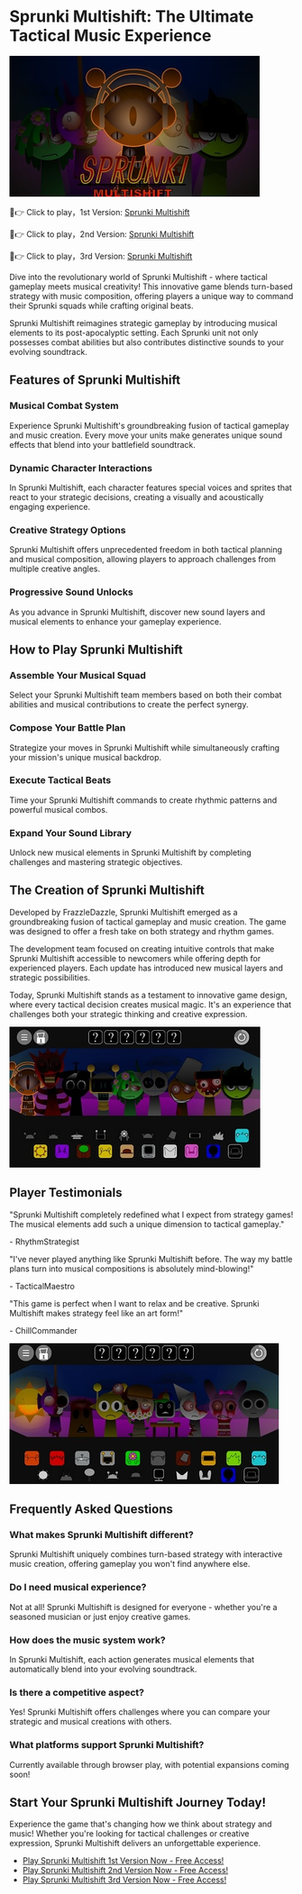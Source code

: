 # Sprunki Multishift: The Ultimate Tactical Music Experience

![Sprunki Multishift](https://raw.githubusercontent.com/Sprunki-Multishift/.github/refs/heads/main/sprunki-multishift.jpg "Sprunki Multishift")

🎵👉 Click to play，1st Version: [Sprunki Multishift](https://sprunksters.com/sprunki-multishift/ "Sprunki Multishift")

🎵👉 Click to play，2nd Version: [Sprunki Multishift](https://sprunkiscrunkly.com/sprunki-multishift/ "Sprunki Multishift")

🎵👉 Click to play，3rd Version: [Sprunki Multishift](https://sprunkipyramixed.com/sprunki-multishift/ "Sprunki Multishift")

Dive into the revolutionary world of Sprunki Multishift - where tactical gameplay meets musical creativity! This innovative game blends turn-based strategy with music composition, offering players a unique way to command their Sprunki squads while crafting original beats.

Sprunki Multishift reimagines strategic gameplay by introducing musical elements to its post-apocalyptic setting. Each Sprunki unit not only possesses combat abilities but also contributes distinctive sounds to your evolving soundtrack.

## Features of Sprunki Multishift

### Musical Combat System

Experience Sprunki Multishift's groundbreaking fusion of tactical gameplay and music creation. Every move your units make generates unique sound effects that blend into your battlefield soundtrack.

### Dynamic Character Interactions

In Sprunki Multishift, each character features special voices and sprites that react to your strategic decisions, creating a visually and acoustically engaging experience.

### Creative Strategy Options

Sprunki Multishift offers unprecedented freedom in both tactical planning and musical composition, allowing players to approach challenges from multiple creative angles.

### Progressive Sound Unlocks

As you advance in Sprunki Multishift, discover new sound layers and musical elements to enhance your gameplay experience.

## How to Play Sprunki Multishift

### Assemble Your Musical Squad

Select your Sprunki Multishift team members based on both their combat abilities and musical contributions to create the perfect synergy.

### Compose Your Battle Plan

Strategize your moves in Sprunki Multishift while simultaneously crafting your mission's unique musical backdrop.

### Execute Tactical Beats

Time your Sprunki Multishift commands to create rhythmic patterns and powerful musical combos.

### Expand Your Sound Library

Unlock new musical elements in Sprunki Multishift by completing challenges and mastering strategic objectives.

## The Creation of Sprunki Multishift

Developed by FrazzleDazzle, Sprunki Multishift emerged as a groundbreaking fusion of tactical gameplay and music creation. The game was designed to offer a fresh take on both strategy and rhythm games.

The development team focused on creating intuitive controls that make Sprunki Multishift accessible to newcomers while offering depth for experienced players. Each update has introduced new musical layers and strategic possibilities.

Today, Sprunki Multishift stands as a testament to innovative game design, where every tactical decision creates musical magic. It's an experience that challenges both your strategic thinking and creative expression.

![Sprunki Multishift](https://raw.githubusercontent.com/Sprunki-Multishift/.github/refs/heads/main/sprunki-multishift-2.jpg "Sprunki Multishift")

## Player Testimonials

"Sprunki Multishift completely redefined what I expect from strategy games! The musical elements add such a unique dimension to tactical gameplay."

\- RhythmStrategist

"I've never played anything like Sprunki Multishift before. The way my battle plans turn into musical compositions is absolutely mind-blowing!"

\- TacticalMaestro

"This game is perfect when I want to relax and be creative. Sprunki Multishift makes strategy feel like an art form!"

\- ChillCommander

![Sprunki Multishift](https://raw.githubusercontent.com/Sprunki-Multishift/.github/refs/heads/main/sprunki-multishift-3.jpg "Sprunki Multishift")

## Frequently Asked Questions

### What makes Sprunki Multishift different?

Sprunki Multishift uniquely combines turn-based strategy with interactive music creation, offering gameplay you won't find anywhere else.

### Do I need musical experience?

Not at all! Sprunki Multishift is designed for everyone - whether you're a seasoned musician or just enjoy creative games.

### How does the music system work?

In Sprunki Multishift, each action generates musical elements that automatically blend into your evolving soundtrack.

### Is there a competitive aspect?

Yes! Sprunki Multishift offers challenges where you can compare your strategic and musical creations with others.

### What platforms support Sprunki Multishift?

Currently available through browser play, with potential expansions coming soon!

## Start Your Sprunki Multishift Journey Today!

Experience the game that's changing how we think about strategy and music! Whether you're looking for tactical challenges or creative expression, Sprunki Multishift delivers an unforgettable experience.

- [Play Sprunki Multishift 1st Version Now - Free Access!](https://sprunksters.com/sprunki-multishift/)
- [Play Sprunki Multishift 2nd Version Now - Free Access!](https://sprunkiscrunkly.com/sprunki-multishift/)
- [Play Sprunki Multishift 3rd Version Now - Free Access!](https://sprunkipyramixed.com/sprunki-multishift/)
